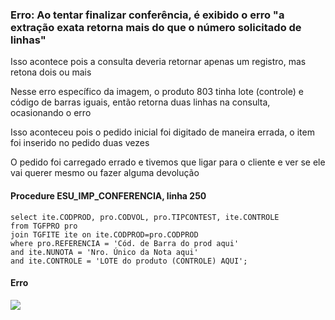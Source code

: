 ### Erro: Ao tentar finalizar conferência, é exibido o erro "a extração exata retorna mais do que o número solicitado de linhas"

<p>Isso acontece pois a consulta deveria retornar apenas um registro, mas retona dois ou mais</p>
<p>Nesse erro específico da imagem, o produto 803 tinha lote (controle) e código de barras iguais, então retorna duas linhas na consulta, ocasionando o erro</p>
<p>Isso aconteceu pois o pedido inicial foi digitado de maneira errada, o item foi inserido no pedido duas vezes</p>
<p>O pedido foi carregado errado e tivemos que ligar para o cliente e ver se ele vai querer mesmo ou fazer alguma devolução</p>

#### Procedure ESU_IMP_CONFERENCIA, linha 250
```
select ite.CODPROD, pro.CODVOL, pro.TIPCONTEST, ite.CONTROLE
from TGFPRO pro
join TGFITE ite on ite.CODPROD=pro.CODPROD
where pro.REFERENCIA = 'Cód. de Barra do prod aqui'
and ite.NUNOTA = 'Nro. Único da Nota aqui'
and ite.CONTROLE = 'LOTE do produto (CONTROLE) AQUI';
```
#### Erro
<img src="https://raw.githubusercontent.com/deivealtoe/problemas_sankhya_resolvidos/master/_src/_images/finalizar_conferencia_erro.png">
